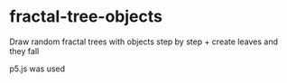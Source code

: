 # fractal-tree-objects
Draw random fractal trees with objects step by step + create leaves and they fall


p5.js was used
